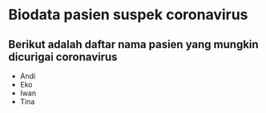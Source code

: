 # Biodata pasien suspek coronavirus

## Berikut adalah daftar nama pasien yang mungkin dicurigai coronavirus

* Andi
* Eko 
* Iwan
* Tina